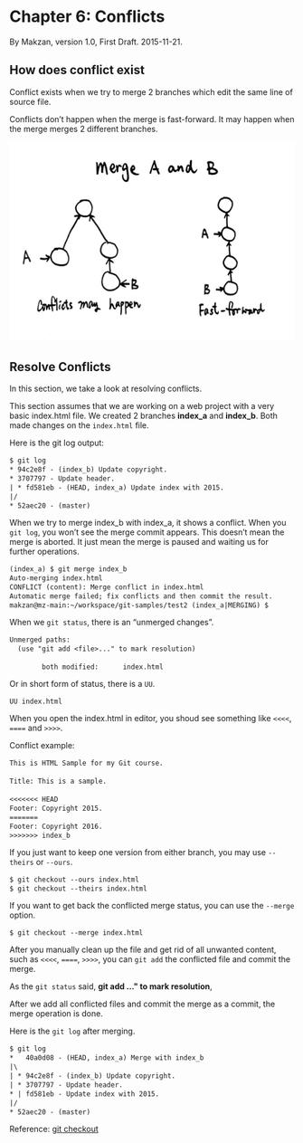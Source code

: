 # Chapter 6: Conflicts

By Makzan, version 1.0, First Draft. 2015-11-21.


## How does conflict exist

Conflict exists when we try to merge 2 branches which edit the same line of source file.

Conflicts don’t happen when the merge is fast-forward. It may happen when the merge merges 2 different branches.

![](./images//27066DD2-CF64-40C8-9278-60A83354B468.png)

## Resolve Conflicts

In this section, we take a look at resolving conflicts.

This section assumes that we are working on a web project with a very basic index.html file. We created 2 branches **index_a** and **index_b**. Both made changes on the `index.html` file.

Here is the git log output:

```
$ git log
* 94c2e8f - (index_b) Update copyright. 
* 3707797 - Update header.
| * fd581eb - (HEAD, index_a) Update index with 2015.
|/  
* 52aec20 - (master) 
```

When we try to merge index_b with index_a, it shows a conflict. When you `git log`, you won’t see the merge commit appears. This doesn’t mean the merge is aborted. It just mean the merge is paused and waiting us for further operations.

```
(index_a) $ git merge index_b
Auto-merging index.html
CONFLICT (content): Merge conflict in index.html
Automatic merge failed; fix conflicts and then commit the result.
makzan@mz-main:~/workspace/git-samples/test2 (index_a|MERGING) $ 
```

When we `git status`, there is an “unmerged changes”.

```
Unmerged paths:
  (use "git add <file>..." to mark resolution)

        both modified:      index.html
```

Or in short form of status, there is a `UU`.

```
UU index.html
```

When you open the index.html in editor, you shoud see something like `<<<<`, `====` and `>>>>`.

Conflict example:

```
This is HTML Sample for my Git course.

Title: This is a sample.

<<<<<<< HEAD
Footer: Copyright 2015.
=======
Footer: Copyright 2016.
>>>>>>> index_b
```


If you just want to keep one version from either branch, you may use `--theirs` or `--ours`.

```
$ git checkout --ours index.html
$ git checkout --theirs index.html
```

If you want to get back the conflicted merge status, you can use the `--merge` option.

```
$ git checkout --merge index.html
```

After you manually clean up the file and get rid of all unwanted content, such as `<<<<`, `====`, `>>>>`, you can `git add` the conflicted file and commit the merge.

As the `git status` said, **git add <file>..." to mark resolution**, 


After we add all conflicted files and commit the merge as a commit, the merge operation is done.

Here is the `git log` after merging.

```
$ git log
*   40a0d08 - (HEAD, index_a) Merge with index_b
|\  
| * 94c2e8f - (index_b) Update copyright.
| * 3707797 - Update header. 
* | fd581eb - Update index with 2015. 
|/  
* 52aec20 - (master) 
```


Reference: [git checkout](http://git-scm.com/docs/git-checkout)






